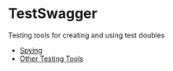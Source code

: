 TestSwagger
===========

Testing tools for creating and using test doubles

* [Spying](Docs/Spying.md)
* [Other Testing Tools](Docs/OtherTestingTools.md)
